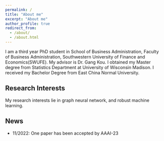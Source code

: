 ```yaml
---
permalink: /
title: "About me"
excerpt: "About me"
author_profile: true
redirect_from: 
  - /about/
  - /about.html
---
```


I am a third year PhD student in School of Business Administration, Faculty of Business Administration, Southwestern University of Finance and Economics(SWUFE). My advisor is Dr. Gang Kou. I obtained my Master degree from Statistics Department at University of Wisconsin Madison. I received my Bachelor Degree from East China Normal University.

## Research Interests
My research interests lie in graph neural network, and robust machine learning.

## News
* 11/2022: One paper has been accepted by AAAI-23

